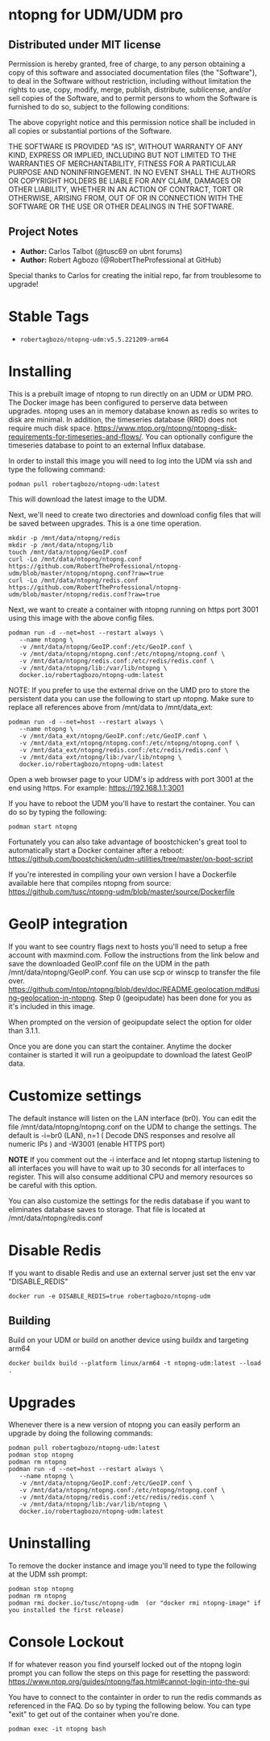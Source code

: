 # ntopng for UDM/UDM pro

## Distributed under MIT license

Permission is hereby granted, free of charge, to any person obtaining a copy of this software and associated documentation files (the "Software"), to deal in the Software without restriction, including without limitation the rights to use, copy, modify, merge, publish, distribute, sublicense, and/or sell copies of the Software, and to permit persons to whom the Software is furnished to do so, subject to the following conditions:

The above copyright notice and this permission notice shall be included in all copies or substantial portions of the Software.

THE SOFTWARE IS PROVIDED "AS IS", WITHOUT WARRANTY OF ANY KIND, EXPRESS OR IMPLIED, INCLUDING BUT NOT LIMITED TO THE WARRANTIES OF MERCHANTABILITY, FITNESS FOR A PARTICULAR PURPOSE AND NONINFRINGEMENT. IN NO EVENT SHALL THE AUTHORS OR COPYRIGHT HOLDERS BE LIABLE FOR ANY CLAIM, DAMAGES OR OTHER LIABILITY, WHETHER IN AN ACTION OF CONTRACT, TORT OR OTHERWISE, ARISING FROM, OUT OF OR IN CONNECTION WITH THE SOFTWARE OR THE USE OR OTHER DEALINGS IN THE SOFTWARE.

## Project Notes
* **Author:** Carlos Talbot (@tusc69 on ubnt forums)
* **Author:** Robert Agbozo (@RobertTheProfessional at GitHub)

Special thanks to Carlos for creating the initial repo, far from troublesome to upgrade!

# Stable Tags
* `robertagbozo/ntopng-udm:v5.5.221209-arm64`

# Installing

This is a prebuilt image of ntopng to run directly on an UDM or UDM PRO. The Docker image has been configured to perserve data between upgrades. ntopng uses an in memory database known as redis so writes to disk are minimal. In addition, the timeseries database (RRD) does not require much disk space. https://www.ntop.org/ntopng/ntopng-disk-requirements-for-timeseries-and-flows/. You can optionally configure the timeseries database to point to an external Influx database.

In order to install this image you will need to log into the UDM via ssh and type the following command:

```
podman pull robertagbozo/ntopng-udm:latest
```
This will download the latest image to the UDM.

Next, we'll need to create two directories and download config files that will be saved between upgrades. This is a one time operation.

```
mkdir -p /mnt/data/ntopng/redis
mkdir -p /mnt/data/ntopng/lib
touch /mnt/data/ntopng/GeoIP.conf
curl -Lo /mnt/data/ntopng/ntopng.conf https://github.com/RobertTheProfessional/ntopng-udm/blob/master/ntopng/ntopng.conf?raw=true
curl -Lo /mnt/data/ntopng/redis.conf https://github.com/RobertTheProfessional/ntopng-udm/blob/master/ntopng/redis.conf?raw=true
```

Next, we want to create a container with ntopng running on https port 3001 using this image with the above config files.

```
podman run -d --net=host --restart always \
   --name ntopng \
   -v /mnt/data/ntopng/GeoIP.conf:/etc/GeoIP.conf \
   -v /mnt/data/ntopng/ntopng.conf:/etc/ntopng/ntopng.conf \
   -v /mnt/data/ntopng/redis.conf:/etc/redis/redis.conf \
   -v /mnt/data/ntopng/lib:/var/lib/ntopng \
   docker.io/robertagbozo/ntopng-udm:latest
````
NOTE: If you prefer to use the external drive on the UMD pro to store the persistent data you can use the following to start up ntopng. Make sure to replace all references above from /mnt/data to /mnt/data_ext:

```
podman run -d --net=host --restart always \
   --name ntopng \
   -v /mnt/data_ext/ntopng/GeoIP.conf:/etc/GeoIP.conf \
   -v /mnt/data_ext/ntopng/ntopng.conf:/etc/ntopng/ntopng.conf \
   -v /mnt/data_ext/ntopng/redis.conf:/etc/redis/redis.conf \
   -v /mnt/data_ext/ntopng/lib:/var/lib/ntopng \
   docker.io/robertagbozo/ntopng-udm:latest
```

Open a web browser page to your UDM's ip address with port 3001 at the end using https. For example: https://192.168.1.1:3001


If you have to reboot the UDM you'll have to restart the container. You can do so by typing the following:

```
podman start ntopng
```
Fortunately you can also take advantage of boostchicken's great tool to automatically start a Docker container after a reboot:
https://github.com/boostchicken/udm-utilities/tree/master/on-boot-script

If you're interested in compiling your own version I have a Dockerfile available here that compiles ntopng from source: https://github.com/tusc/ntopng-udm/blob/master/source/Dockerfile

# GeoIP integration

If you want to see country flags next to hosts you'll need to setup a free account with maxmind.com. Follow the instructions from the link below and save the downloaded GeoIP.conf file on the UDM in the path /mnt/data/ntopng/GeoIP.conf. You can use scp or winscp to transfer the file over.  https://github.com/ntop/ntopng/blob/dev/doc/README.geolocation.md#using-geolocation-in-ntopng. Step 0 (geoipudate) has been done for you as it's included in this image.<br/>

When prompted on the version of geoipupdate select the option for older than 3.1.1.

Once you are done you can start the container. Anytime the docker container is started it will run a geoipupdate to download the latest GeoIP data.

# Customize settings

The default instance will listen on the LAN interface (br0). You can edit the file /mnt/data/ntopng/ntopng.conf on the UDM to change the settings. The default is -i=br0 (LAN), n=1 ( Decode DNS responses and resolve all numeric IPs ) and -W3001 (enable HTTPS port)

**NOTE** If you comment out the -i interface and let ntopng startup listening to all interfaces you will have to wait up to 30 seconds for all interfaces to register. This will also consume additional CPU and memory resources so be careful with this option.

You can also customize the settings for the redis database if you want to eliminates database saves to storage. That file is located at /mnt/data/ntopng/redis.conf

# Disable Redis
If you want to disable Redis and use an external server just set the env var "DISABLE_REDIS"
```
docker run -e DISABLE_REDIS=true robertagbozo/ntopng-udm
```
## Building
Build on your UDM or build on another device using buildx and targeting arm64
```
docker buildx build --platform linux/arm64 -t ntopng-udm:latest --load .
```
# Upgrades

Whenever there is a new version of ntopng you can easily perform an upgrade by doing the following commands:

```
podman pull robertagbozo/ntopng-udm:latest
podman stop ntopng
podman rm ntopng
podman run -d --net=host --restart always \
   --name ntopng \
   -v /mnt/data/ntopng/GeoIP.conf:/etc/GeoIP.conf \
   -v /mnt/data/ntopng/ntopng.conf:/etc/ntopng/ntopng.conf \
   -v /mnt/data/ntopng/redis.conf:/etc/redis/redis.conf \
   -v /mnt/data/ntopng/lib:/var/lib/ntopng \
   docker.io/robertagbozo/ntopng-udm:latest
```

# Uninstalling

To remove the docker instance and image you'll need to type the following at the UDM ssh prompt:


```
podman stop ntopng
podman rm ntopng
podman rmi docker.io/tusc/ntopng-udm  (or "docker rmi ntopng-image" if you installed the first release)
```

# Console Lockout

If for whatever reason you find yourself locked out of the ntopng login prompt you can follow the steps on this page for resetting the password:
https://www.ntop.org/guides/ntopng/faq.html#cannot-login-into-the-gui

You have to connect to the containter in order to run the redis commands as referenced in the FAQ. Do so by typing the following below. You can type "exit" to get out of the container when you're done.
```
podman exec -it ntopng bash
```
